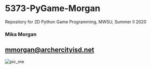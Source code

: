 # 5373-PyGame-Morgan

Repository for 2D Python Game Programming, MWSU, Summer II 2020


### Mika Morgan
## mmorgan@archercityisd.net


![pic_me](https://user-images.githubusercontent.com/35539259/35348710-7a6388d8-00fe-11e8-8ae9-cd3c663f919b.jpg)
